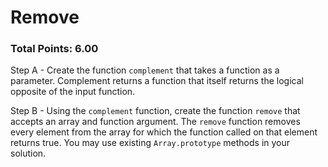 # Remove

### Total Points: 6.00

Step A - Create the function `complement` that takes a function as a parameter.  Complement returns a function that itself returns the logical opposite of the input function.

Step B - Using the `complement` function, create the function `remove` that accepts an array and function argument.  The `remove` function removes every element from the array for which the function called on that element returns true. You may use existing `Array.prototype` methods in your solution.
